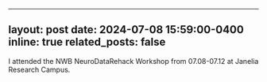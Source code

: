 
---
layout: post
date: 2024-07-08 15:59:00-0400
inline: true
related_posts: false
---

I attended the NWB NeuroDataRehack Workshop from 07.08-07.12 at Janelia Research Campus.
